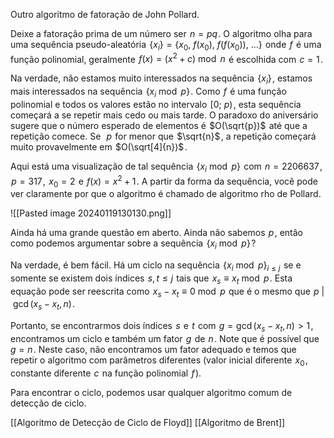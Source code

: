 
Outro algoritmo de fatoração de John Pollard.

Deixe a fatoração prima de um número ser  $n = p q$ . O algoritmo olha para uma sequência pseudo-aleatória  $\{x_i\} = \{x_0,~f(x_0),~f(f(x_0)),~\dots\}$  onde  $f$  é uma função polinomial, geralmente  $f(x) = (x^2 + c) \bmod n$  é escolhida com  $c = 1$ .

Na verdade, não estamos muito interessados na sequência  $\{x_i\}$ , estamos mais interessados na sequência  $\{x_i \bmod p\}$ . Como  $f$  é uma função polinomial e todos os valores estão no intervalo  $[0;~p)$ , esta sequência começará a se repetir mais cedo ou mais tarde. O paradoxo do aniversário sugere que o número esperado de elementos é  $O(\sqrt{p})$  até que a repetição comece. Se  
$p$  for menor que  $\sqrt{n}$ , a repetição começará muito provavelmente em  $O(\sqrt[4]{n})$ .

Aqui está uma visualização de tal sequência  $\{x_i \bmod p\}$  com  $n = 2206637$ ,  $p = 317$ ,  $x_0 = 2$  e  $f(x) = x^2 + 1$ . A partir da forma da sequência, você pode ver claramente por que o algoritmo é chamado de algoritmo rho de Pollard.

![[Pasted image 20240119130130.png]]


Ainda há uma grande questão em aberto. Ainda não sabemos  $p$ , então como podemos argumentar sobre a sequência  $\{x_i \bmod p\}$ ?

Na verdade, é bem fácil. Há um ciclo na sequência  $\{x_i \bmod p\}_{i \le j}$  se e somente se existem dois índices  $s, t \le j$  tais que  $x_s \equiv x_t \bmod p$ . Esta equação pode ser reescrita como  $x_s - x_t \equiv 0 \bmod p$  que é o mesmo que  $p ~|~ \gcd(x_s - x_t, n)$ .

Portanto, se encontrarmos dois índices  $s$  e  $t$  com  $g = \gcd(x_s - x_t, n) > 1$ , encontramos um ciclo e também um fator  $g$  de  $n$ . Note que é possível que  $g = n$ . Neste caso, não encontramos um fator adequado e temos que repetir o algoritmo com parâmetros diferentes (valor inicial diferente  $x_0$ , constante diferente  $c$  na função polinomial  $f$ ).

Para encontrar o ciclo, podemos usar qualquer algoritmo comum de detecção de ciclo.

[[Algoritmo de Detecção de Ciclo de Floyd]]
[[Algoritmo de Brent]]

